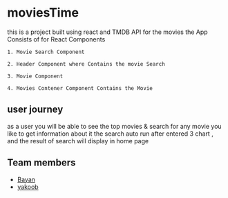 # moviesTime

this is a project built using react and TMDB API for the movies
the App Consists of for React Components 
    
    1. Movie Search Component
    
    2. Header Component where Contains the movie Search
    
    3. Movie Component 
    
    4. Movies Contener Component Contains the Movie  

## user journey
as a user you will be able to see the top movies & search for any movie you like to get information about it
the search auto run after entered 3 chart , and the result of search will display in home page

## Team members
- [Bayan](https://github.com/bayan-404)
- [yakoob](https://github.com/YakoobHammouri)

